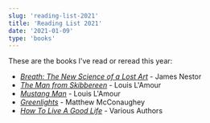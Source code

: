 ```yaml
---
slug: 'reading-list-2021'
title: 'Reading List 2021'
date: '2021-01-09'
type: 'books'
---
```


<p>These are the books I've read or reread this year:</p>

- [_Breath: The New Science of a Lost Art_](https://smile.amazon.com/Breath-New-Science-Lost-Art/dp/0735213615/ref=sxts_sxwds-bia-wc-rsf1_0?cv_ct_cx=breath&dchild=1&keywords=breath&pd_rd_i=0735213615&pd_rd_r=a82288fc-202a-4da3-b39d-ced3677cac84&pd_rd_w=NRyLD&pd_rd_wg=8Kb0V&pf_rd_p=e0f994a8-a359-40a9-8917-dadca71c7184&pf_rd_r=GPY3ZYB2NT8R7X078686&psc=1&qid=1610208612&sr=1-1-526ea17f-3f73-4b50-8cd8-6acff948fa5a 'Breath: The New Science of a Lost Art') - James Nestor
- [_The Man from Skibbereen_](https://smile.amazon.com/Man-Skibbereen-Novel-Louis-LAmour/dp/0553249061/ref=sr_1_1?crid=TT3JNWTSLGN6&dchild=1&keywords=the+man+from+skibbereen+louis+lamour&qid=1610208667&s=books&sprefix=the+man+from+sk%2Cstripbooks%2C194&sr=1-1 'The Man from Skibbereen') - Louis L'Amour
- [_Mustang Man_](https://smile.amazon.com/Mustang-Man-Sacketts-No-13/dp/0553276816/ref=sr_1_2?dchild=1&keywords=mustang+man&qid=1612034012&sr=8-2 'Mustang Man') - Louis L'Amour
- [_Greenlights_](https://smile.amazon.com/Greenlights-Matthew-McConaughey/dp/0593139135/ref=sr_1_1?dchild=1&keywords=greenlights&qid=1612034038&sr=8-1 'Greenlights') - Matthew McConaughey
- [_How To Live A Good Life_](https://smile.amazon.com/How-Live-Good-Life-Philosophy/dp/0525566147/ref=sr_1_1?crid=2DLHM7IDK7XKK&dchild=1&keywords=how+to+live+a+good+life&qid=1612034085&sprefix=how+to+live+a+%2Caps%2C158&sr=8-1 'How To Live A Good Life') - Various Authors
